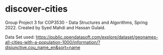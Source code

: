 # discover-cities
Group Project 3 for COP3530 - Data Structures and Algorithms, Spring 2022.
Created by Syed Mahdi and Hassan Gulaid.

Data Set used: https://public.opendatasoft.com/explore/dataset/geonames-all-cities-with-a-population-1000/information/?disjunctive.cou_name_en&sort=name
